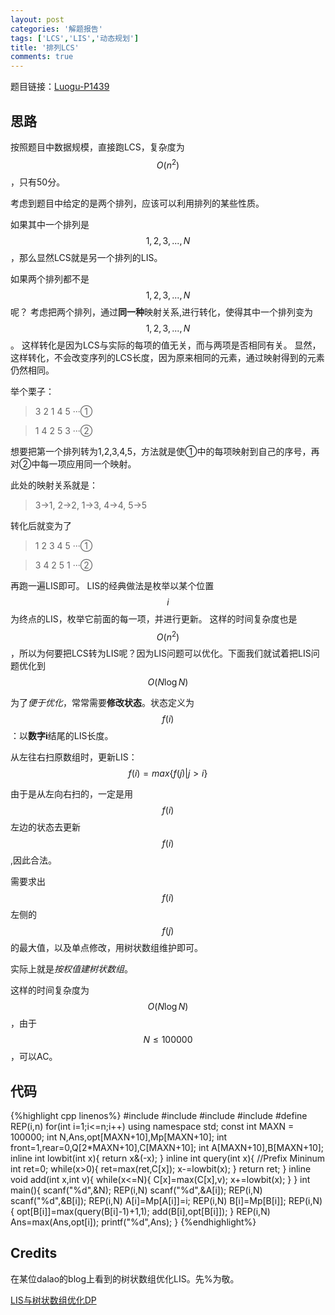 ```yaml
---
layout: post
categories: '解题报告'
tags: ['LCS','LIS','动态规划']
title: '排列LCS'
comments: true
---
```


题目链接：[Luogu-P1439][1]

## 思路

按照题目中数据规模，直接跑LCS，复杂度为$$O(n^2)$$，只有50分。

考虑到题目中给定的是两个排列，应该可以利用排列的某些性质。

如果其中一个排列是$$1,2,3,...,N$$，那么显然LCS就是另一个排列的LIS。
<!--more-->
如果两个排列都不是$$1,2,3,...,N$$呢？
考虑把两个排列，通过**同一种**映射关系,进行转化，使得其中一个排列变为$$1,2,3,...,N$$。
这样转化是因为LCS与实际的每项的值无关，而与两项是否相同有关。
显然，这样转化，不会改变序列的LCS长度，因为原来相同的元素，通过映射得到的元素仍然相同。

举个栗子：

> 3 2 1 4 5 ···①

> 1 4 2 5 3 ···②

想要把第一个排列转为1,2,3,4,5，方法就是使①中的每项映射到自己的序号，再对②中每一项应用同一个映射。

此处的映射关系就是：
> 3->1, 2->2, 1->3, 4->4, 5->5

转化后就变为了

> 1 2 3 4 5 ···①

> 3 4 2 5 1 ···②

再跑一遍LIS即可。
LIS的经典做法是枚举以某个位置$$i$$为终点的LIS，枚举它前面的每一项，并进行更新。
这样的时间复杂度也是$$O(n^2)$$，所以为何要把LCS转为LIS呢？因为LIS问题可以优化。下面我们就试着把LIS问题优化到$$O(N \log N)$$

为了*便于优化*，常常需要**修改状态**。状态定义为 $$ f(i) $$：以**数字i**结尾的LIS长度。

从左往右扫原数组时，更新LIS：
$$ f(i)=max\{f(j)|j>i\} $$

由于是从左向右扫的，一定是用$$f(i)$$左边的状态去更新$$f(i)$$,因此合法。

需要求出$$f(i)$$左侧的$$f(j)$$的最大值，以及单点修改，用树状数组维护即可。 

实际上就是*按权值建树状数组*。

这样的时间复杂度为$$O(N \log N)$$，由于$$N \leq 100000$$，可以AC。

## 代码

{%highlight cpp linenos%}
#include <cstdio>
#include <cstdlib>
#include <algorithm>
#include <utility>
#define REP(i,n) for(int i=1;i<=n;i++)
using namespace std;
const int MAXN = 100000;
int N,Ans,opt[MAXN+10],Mp[MAXN+10];
int front=1,rear=0,Q[2*MAXN+10],C[MAXN+10];
int A[MAXN+10],B[MAXN+10];
inline int lowbit(int x){
	return x&(-x);
}
inline int query(int x){ //Prefix Mininum
	int ret=0;
	while(x>0){
		ret=max(ret,C[x]);
		x-=lowbit(x);
	}
	return ret;
}
inline void add(int x,int v){
	while(x<=N){
		C[x]=max(C[x],v);
		x+=lowbit(x);
	}
}
int main(){
	scanf("%d",&N);
	REP(i,N) scanf("%d",&A[i]);
	REP(i,N) scanf("%d",&B[i]);
	REP(i,N) A[i]=Mp[A[i]]=i;
	REP(i,N) B[i]=Mp[B[i]];
	REP(i,N){
		opt[B[i]]=max(query(B[i]-1)+1,1);
		add(B[i],opt[B[i]]);
	}
	REP(i,N) Ans=max(Ans,opt[i]);
	printf("%d",Ans);
}
{%endhighlight%}

## Credits

在某位dalao的blog上看到的树状数组优化LIS。先%为敬。

[LIS与树状数组优化DP][2]

 [1]:https://www.luogu.org/problem/show?pid=1439
 [2]:http://www.cnblogs.com/liu-runda/p/6193690.html